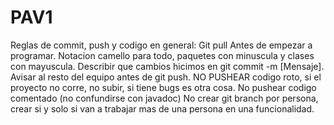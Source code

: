 # PAV1


Reglas de commit, push y codigo en general:
Git pull Antes de empezar a programar.
Notacion camello para todo, paquetes con minuscula y clases con mayuscula.
Describir que cambios hicimos en git commit -m [Mensaje].
Avisar al resto del equipo antes de git push. NO PUSHEAR codigo roto, si el proyecto no corre, no subir, si tiene bugs es otra cosa.
No pushear codigo comentado (no confundirse con javadoc)
No crear git branch por persona, crear si y solo si van a trabajar mas de una persona en una funcionalidad.
